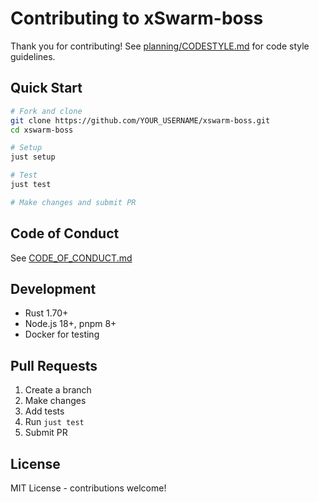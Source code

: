 # Contributing to xSwarm-boss

Thank you for contributing! See [planning/CODESTYLE.md](planning/CODESTYLE.md) for code style guidelines.

## Quick Start

```bash
# Fork and clone
git clone https://github.com/YOUR_USERNAME/xswarm-boss.git
cd xswarm-boss

# Setup
just setup

# Test
just test

# Make changes and submit PR
```

## Code of Conduct

See [CODE_OF_CONDUCT.md](CODE_OF_CONDUCT.md)

## Development

- Rust 1.70+
- Node.js 18+, pnpm 8+
- Docker for testing

## Pull Requests

1. Create a branch
2. Make changes
3. Add tests
4. Run `just test`
5. Submit PR

## License

MIT License - contributions welcome!
